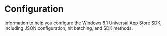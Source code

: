 # Configuration

Information to help you configure the Windows 8.1 Universal App Store SDK, including JSON configuration, hit batching, and SDK methods.

